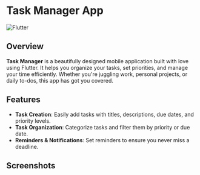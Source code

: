# Task Manager App

![Flutter](https://img.shields.io/badge/Made%20with%20Flutter-02569B?logo=flutter&logoColor=white)

## Overview

**Task Manager** is a beautifully designed mobile application built with love using Flutter. It helps you organize your tasks, set priorities, and manage your time efficiently. Whether you're juggling work, personal projects, or daily to-dos, this app has got you covered.

## Features

- **Task Creation**: Easily add tasks with titles, descriptions, due dates, and priority levels.
- **Task Organization**: Categorize tasks and filter them by priority or due date.
- **Reminders & Notifications**: Set reminders to ensure you never miss a deadline.

## Screenshots

<!-- Add screenshots of the app here -->
